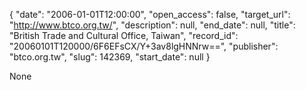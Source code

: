 {
  "date": "2006-01-01T12:00:00", 
  "open_access": false, 
  "target_url": "http://www.btco.org.tw/", 
  "description": null, 
  "end_date": null, 
  "title": "British Trade and Cultural Office, Taiwan", 
  "record_id": "20060101T120000/6F6EFsCX/Y+3av8lgHNNrw==", 
  "publisher": "btco.org.tw", 
  "slug": 142369, 
  "start_date": null
}

None
